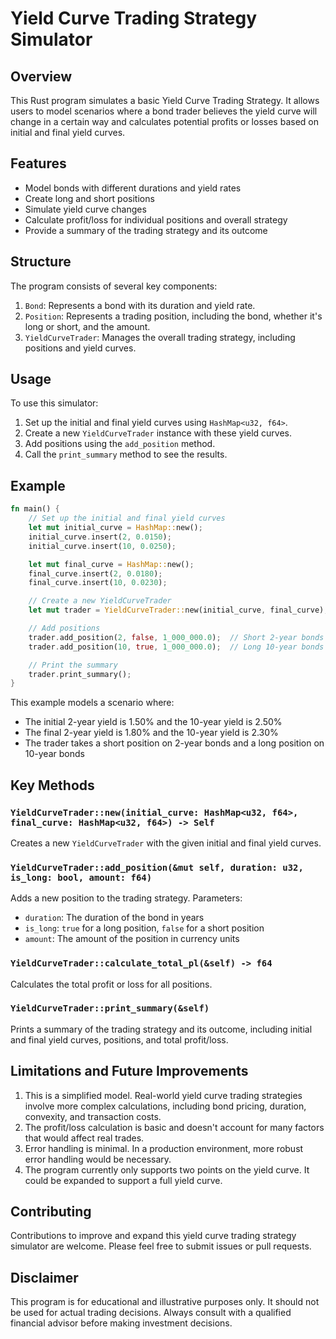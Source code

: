 # Yield Curve Trading Strategy Simulator

## Overview

This Rust program simulates a basic Yield Curve Trading Strategy. It allows users to model scenarios where a bond trader believes the yield curve will change in a certain way and calculates potential profits or losses based on initial and final yield curves.

## Features

- Model bonds with different durations and yield rates
- Create long and short positions
- Simulate yield curve changes
- Calculate profit/loss for individual positions and overall strategy
- Provide a summary of the trading strategy and its outcome

## Structure

The program consists of several key components:

1. `Bond`: Represents a bond with its duration and yield rate.
2. `Position`: Represents a trading position, including the bond, whether it's long or short, and the amount.
3. `YieldCurveTrader`: Manages the overall trading strategy, including positions and yield curves.

## Usage

To use this simulator:

1. Set up the initial and final yield curves using `HashMap<u32, f64>`.
2. Create a new `YieldCurveTrader` instance with these yield curves.
3. Add positions using the `add_position` method.
4. Call the `print_summary` method to see the results.

## Example

```rust
fn main() {
    // Set up the initial and final yield curves
    let mut initial_curve = HashMap::new();
    initial_curve.insert(2, 0.0150);
    initial_curve.insert(10, 0.0250);

    let mut final_curve = HashMap::new();
    final_curve.insert(2, 0.0180);
    final_curve.insert(10, 0.0230);

    // Create a new YieldCurveTrader
    let mut trader = YieldCurveTrader::new(initial_curve, final_curve);

    // Add positions
    trader.add_position(2, false, 1_000_000.0);  // Short 2-year bonds
    trader.add_position(10, true, 1_000_000.0);  // Long 10-year bonds

    // Print the summary
    trader.print_summary();
}
```

This example models a scenario where:
- The initial 2-year yield is 1.50% and the 10-year yield is 2.50%
- The final 2-year yield is 1.80% and the 10-year yield is 2.30%
- The trader takes a short position on 2-year bonds and a long position on 10-year bonds

## Key Methods

### `YieldCurveTrader::new(initial_curve: HashMap<u32, f64>, final_curve: HashMap<u32, f64>) -> Self`

Creates a new `YieldCurveTrader` with the given initial and final yield curves.

### `YieldCurveTrader::add_position(&mut self, duration: u32, is_long: bool, amount: f64)`

Adds a new position to the trading strategy. Parameters:
- `duration`: The duration of the bond in years
- `is_long`: `true` for a long position, `false` for a short position
- `amount`: The amount of the position in currency units

### `YieldCurveTrader::calculate_total_pl(&self) -> f64`

Calculates the total profit or loss for all positions.

### `YieldCurveTrader::print_summary(&self)`

Prints a summary of the trading strategy and its outcome, including initial and final yield curves, positions, and total profit/loss.

## Limitations and Future Improvements

1. This is a simplified model. Real-world yield curve trading strategies involve more complex calculations, including bond pricing, duration, convexity, and transaction costs.
2. The profit/loss calculation is basic and doesn't account for many factors that would affect real trades.
3. Error handling is minimal. In a production environment, more robust error handling would be necessary.
4. The program currently only supports two points on the yield curve. It could be expanded to support a full yield curve.

## Contributing

Contributions to improve and expand this yield curve trading strategy simulator are welcome. Please feel free to submit issues or pull requests.


## Disclaimer

This program is for educational and illustrative purposes only. It should not be used for actual trading decisions. Always consult with a qualified financial advisor before making investment decisions.
